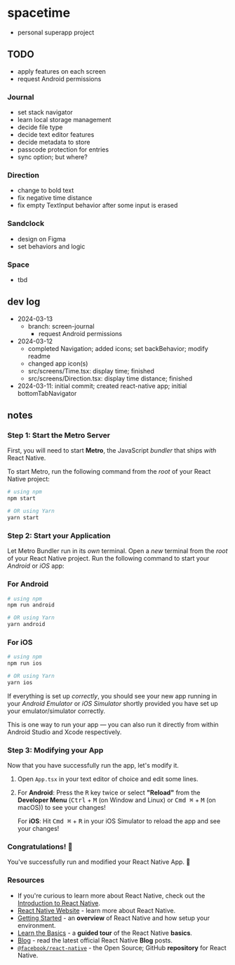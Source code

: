 # spacetime
- personal superapp project

## TODO
- apply features on each screen
- request Android permissions


### Journal
- set stack navigator
- learn local storage management
- decide file type
- decide text editor features
- decide metadata to store
- passcode protection for entries
- sync option; but where?

### Direction
- change to bold text
- fix negative time distance
- fix empty TextInput behavior after some input is erased

### Sandclock
- design on Figma
- set behaviors and logic

### Space
- tbd


## dev log

- 2024-03-13
   - branch: screen-journal
      - request Android permissions
- 2024-03-12
   - completed Navigation; added icons; set backBehavior; modify readme
   - changed app icon(s)
   - src/screens/Time.tsx: display time; finished
   - src/screens/Direction.tsx: display time distance; finished
- 2024-03-11: initial commit; created react-native app; initial bottomTabNavigator



## notes


### Step 1: Start the Metro Server

First, you will need to start **Metro**, the JavaScript _bundler_ that ships _with_ React Native.

To start Metro, run the following command from the _root_ of your React Native project:

```bash
# using npm
npm start

# OR using Yarn
yarn start
```

### Step 2: Start your Application

Let Metro Bundler run in its _own_ terminal. Open a _new_ terminal from the _root_ of your React Native project. Run the following command to start your _Android_ or _iOS_ app:

### For Android

```bash
# using npm
npm run android

# OR using Yarn
yarn android
```

### For iOS

```bash
# using npm
npm run ios

# OR using Yarn
yarn ios
```

If everything is set up _correctly_, you should see your new app running in your _Android Emulator_ or _iOS Simulator_ shortly provided you have set up your emulator/simulator correctly.

This is one way to run your app — you can also run it directly from within Android Studio and Xcode respectively.

### Step 3: Modifying your App

Now that you have successfully run the app, let's modify it.

1. Open `App.tsx` in your text editor of choice and edit some lines.
2. For **Android**: Press the <kbd>R</kbd> key twice or select **"Reload"** from the **Developer Menu** (<kbd>Ctrl</kbd> + <kbd>M</kbd> (on Window and Linux) or <kbd>Cmd ⌘</kbd> + <kbd>M</kbd> (on macOS)) to see your changes!

   For **iOS**: Hit <kbd>Cmd ⌘</kbd> + <kbd>R</kbd> in your iOS Simulator to reload the app and see your changes!

### Congratulations! :tada:

You've successfully run and modified your React Native App. :partying_face:

### Resources

- If you're curious to learn more about React Native, check out the [Introduction to React Native](https://reactnative.dev/docs/getting-started).
- [React Native Website](https://reactnative.dev) - learn more about React Native.
- [Getting Started](https://reactnative.dev/docs/environment-setup) - an **overview** of React Native and how setup your environment.
- [Learn the Basics](https://reactnative.dev/docs/getting-started) - a **guided tour** of the React Native **basics**.
- [Blog](https://reactnative.dev/blog) - read the latest official React Native **Blog** posts.
- [`@facebook/react-native`](https://github.com/facebook/react-native) - the Open Source; GitHub **repository** for React Native.
